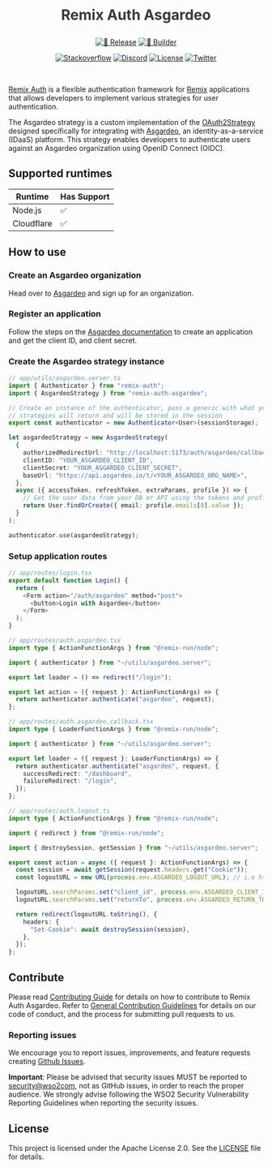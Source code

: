 <h1 align="center" style="color: #343a40;margin: 20px 0;">
  <p align="center">Remix Auth Asgardeo</p>
</h1>

<div align="center">
  <a href="https://github.com/asgardeo/remix-auth-asgardeo/actions/workflows/release.yml"><img src="https://github.com/asgardeo/remix-auth-asgardeo/actions/workflows/release.yml/badge.svg" alt="🚀 Release"></a>
  <a href="https://github.com/asgardeo/remix-auth-asgardeo/actions/workflows/builder.yml"><img src="https://github.com/asgardeo/remix-auth-asgardeo/actions/workflows/builder.yml/badge.svg" alt="🧱 Builder"></a>
  
  <a href="https://stackoverflow.com/questions/tagged/wso2is"><img src="https://img.shields.io/badge/Ask%20for%20help%20on-Stackoverflow-orange" alt="Stackoverflow"></a>
  <a href="https://discord.gg/wso2"><img src="https://img.shields.io/badge/Join%20us%20on-Discord-%23e01563.svg" alt="Discord"></a>
  <a href="https://github.com/asgardeo/remix-auth-asgardeo/blob/main/LICENSE"><img src="https://img.shields.io/badge/License-Apache%202.0-blue.svg" alt="License"></a>
  <a href="https://twitter.com/intent/follow?screen_name=wso2"><img src="https://img.shields.io/twitter/follow/wso2.svg?style=social&label=Follow" alt="Twitter"></a>
</div>

<br>

[Remix Auth](https://remix.run/resources/remix-auth) is a flexible authentication framework for [Remix](https://remix.run/) applications that allows developers to implement various strategies for user authentication.

The Asgardeo strategy is a custom implementation of the [OAuth2Strategy](https://github.com/sergiodxa/remix-auth-oauth2) designed specifically for integrating with [Asgardeo](https://wso2.com/asgardeo), an identity-as-a-service (IDaaS) platform. This strategy enables developers to authenticate users against an Asgardeo organization using OpenID Connect (OIDC).

## Supported runtimes

| Runtime    | Has Support |
| ---------- | ----------- |
| Node.js    | ✅          |
| Cloudflare | ✅          |

## How to use

### Create an Asgardeo organization

Head over to [Asgardeo](https://wso2.com/asgardeo) and sign up for an organization.

### Register an application

Follow the steps on the [Asgardeo documentation](https://wso2.com/asgardeo/docs/guides/applications/register-oidc-web-app/) to create an application and get the client ID, and client secret.

### Create the Asgardeo strategy instance

```ts
// app/utils/asgardeo.server.ts
import { Authenticator } from "remix-auth";
import { AsgardeoStrategy } from "remix-auth-asgardeo";

// Create an instance of the authenticator, pass a generic with what your
// strategies will return and will be stored in the session
export const authenticator = new Authenticator<User>(sessionStorage);

let asgardeoStrategy = new AsgardeoStrategy(
  {
    authorizedRedirectUrl: "http://localhost:5173/auth/asgardeo/callback",
    clientID: "YOUR_ASGARDEO_CLIENT_ID",
    clientSecret: "YOUR_ASGARDEO_CLIENT_SECRET",
    baseUrl: "https://api.asgardeo.io/t/<YOUR_ASGARDEO_ORG_NAME>",
  },
  async ({ accessToken, refreshToken, extraParams, profile }) => {
    // Get the user data from your DB or API using the tokens and profile
    return User.findOrCreate({ email: profile.emails[0].value });
  }
);

authenticator.use(asgardeoStrategy);
```

### Setup application routes

```ts
// app/routes/login.tsx
export default function Login() {
  return (
    <Form action="/auth/asgardeo" method="post">
      <button>Login with Asgardeo</button>
    </Form>
  );
}
```

```ts
// app/routes/auth.asgardeo.tsx
import type { ActionFunctionArgs } from "@remix-run/node";

import { authenticator } from "~/utils/asgardeo.server";

export let loader = () => redirect("/login");

export let action = ({ request }: ActionFunctionArgs) => {
  return authenticator.authenticate("asgardeo", request);
};
```

```ts
// app/routes/auth.asgardeo.callback.tsx
import type { LoaderFunctionArgs } from "@remix-run/node";

import { authenticator } from "~/utils/asgardeo.server";

export let loader = ({ request }: LoaderFunctionArgs) => {
  return authenticator.authenticate("asgardeo", request, {
    successRedirect: "/dashboard",
    failureRedirect: "/login",
  });
};
```

```ts
// app/routes/auth.logout.ts
import type { ActionFunctionArgs } from "@remix-run/node";

import { redirect } from "@remix-run/node";

import { destroySession, getSession } from "~/utils/asgardeo.server";

export const action = async ({ request }: ActionFunctionArgs) => {
  const session = await getSession(request.headers.get("Cookie"));
  const logoutURL = new URL(process.env.ASGARDEO_LOGOUT_URL); // i.e https://api.asgardeo.io/t/pavinduorg/oidc/logout

  logoutURL.searchParams.set("client_id", process.env.ASGARDEO_CLIENT_ID);
  logoutURL.searchParams.set("returnTo", process.env.ASGARDEO_RETURN_TO_URL);

  return redirect(logoutURL.toString(), {
    headers: {
      "Set-Cookie": await destroySession(session),
    },
  });
};
```

## Contribute
Please read [Contributing Guide](CONTRIBUTING.md) for details on how to contribute to Remix Auth Asgardeo. Refer to [General Contribution Guidelines](http://wso2.github.io/) for details on our code of conduct, and the process for submitting pull requests to us.

### Reporting issues
We encourage you to report issues, improvements, and feature requests creating [Github Issues](https://github.com/asgardeo/remix-auth-asgardeo/issues).

**Important**: Please be advised that security issues MUST be reported to <a href="mailto:security@wso2.com">security@wso2com</a>, not as GitHub issues, in order to reach the proper audience. We strongly advise following the WSO2 Security Vulnerability Reporting Guidelines when reporting the security issues.

## License
This project is licensed under the Apache License 2.0. See the [LICENSE](LICENSE) file for details.
